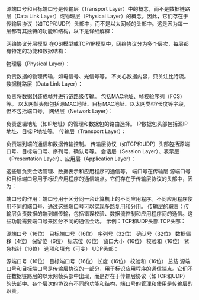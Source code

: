 源端口号和目标端口号是传输层（Transport Layer）中的概念，而不是数据链路层（Data Link Layer）或物理层（Physical Layer）的概念。因此，它们存在于传输层协议（如TCP和UDP）头部中，而不是以太网帧的头部中。这是因为每一层都有其独特的功能和结构，以下是详细解释：

网络协议分层模型
在OSI模型或TCP/IP模型中，网络协议分为多个层次，每层都有特定的功能和数据结构：

物理层（Physical Layer）：

负责数据的物理传输，如电信号、光信号等。
不关心数据内容，只关注比特流。
数据链路层（Data Link Layer）：

负责将数据封装成帧并进行链路级传输。
包括MAC地址、帧校验序列（FCS）等。
以太网帧头部包括源MAC地址、目标MAC地址、以太网类型/长度等字段，但不包括端口号。
网络层（Network Layer）：

负责逻辑地址（如IP地址）的管理和数据包的路由选择。
IP数据包头部包括源IP地址、目标IP地址等。
传输层（Transport Layer）：

负责端到端的通信和数据传输控制。
传输层协议（如TCP和UDP）头部包括源端口号、目标端口号、序列号、确认号等。
会话层（Session Layer）、表示层（Presentation Layer）、应用层（Application Layer）：

这些层负责会话管理、数据表示和应用程序的通信等。
端口号在传输层
源端口号和目标端口号用于标识应用程序的通信端点。它们存在于传输层协议的头部中，因为：

端口号的作用：端口号用于区分同一台计算机上的不同应用程序。不同应用程序使用不同的端口号，通过这些端口号可以实现多路复用和分用。
传输层的职责：传输层负责数据的端到端传输，包括错误校验、数据流控制和应用程序间的通信。这些功能需要端口号来区分不同的通信会话。
示例：TCP和UDP头部
TCP头部：

源端口号（16位）
目标端口号（16位）
序列号（32位）
确认号（32位）
数据偏移（4位）
保留位（6位）
标志位（6位）
窗口大小（16位）
校验和（16位）
紧急指针（16位）
选项和填充（可变）
UDP头部：

源端口号（16位）
目标端口号（16位）
长度（16位）
校验和（16位）
总结
源端口号和目标端口号是传输层协议的一部分，用于标识应用程序的通信端点。它们不在数据链路层的以太网帧头部中出现，而是存在于传输层协议（如TCP和UDP）的头部中。各个层次的协议有不同的功能和结构，端口号的管理和使用是传输层的职责。